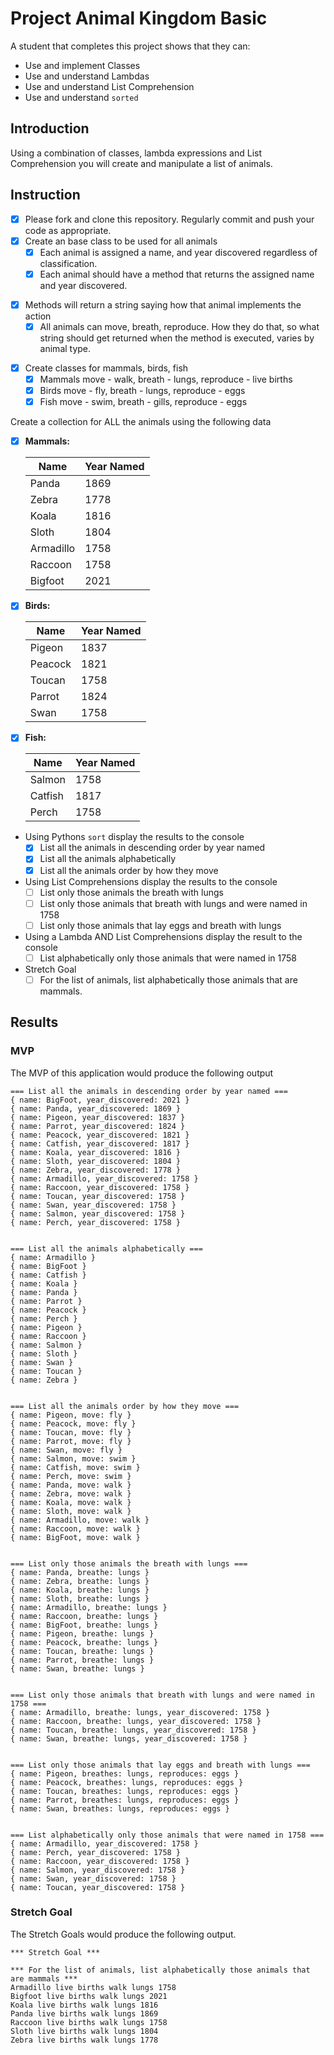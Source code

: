 # Project Animal Kingdom Basic

A student that completes this project shows that they can:

* Use and implement Classes
* Use and understand Lambdas
* Use and understand List Comprehension
* Use and understand `sorted`
## Introduction

Using a combination of classes, lambda expressions and List Comprehension you will create and manipulate a list of animals.

## Instruction

* [x] Please fork and clone this repository. Regularly commit and push your code as appropriate.
* [x] Create an base class to be used for all animals
  * [x] Each animal is assigned a name, and year discovered regardless of classification.
  * [x] Each animal should have a method that returns the assigned name and year discovered.

- [x] Methods will return a string saying how that animal implements the action
  - [x] All animals can move, breath, reproduce. How they do that, so what string should get returned when the method is executed, varies by animal type.

* [x] Create classes for mammals, birds, fish
  * [x] Mammals move - walk, breath - lungs, reproduce - live births
  * [x] Birds move - fly, breath - lungs, reproduce - eggs
  * [x] Fish move - swim, breath - gills, reproduce - eggs

Create a collection for ALL the animals using the following data

* [x] **Mammals:**

    | Name      | Year Named |
    |-----------|-------|
    | Panda     | 1869  |
    | Zebra     | 1778  |
    | Koala     | 1816  |
    | Sloth     | 1804  |
    | Armadillo | 1758  |
    | Raccoon   | 1758  |
    | Bigfoot   | 2021  |

* [x] **Birds:**

    | Name      | Year Named |
    |-----------|------|
    | Pigeon    | 1837 |
    | Peacock   | 1821 |
    | Toucan    | 1758 |
    | Parrot    | 1824 |
    | Swan      | 1758 |

* [x] **Fish:**

    | Name      | Year Named |
    |-----------|------|
    | Salmon    | 1758 |
    | Catfish   | 1817 |
    | Perch     | 1758 |

* Using Pythons `sort` display the results to the console
  * [x] List all the animals in descending order by year named
  * [x] List all the animals alphabetically
  * [x] List all the animals order by how they move

* Using List Comprehensions display the results to the console
  * [ ] List only those animals the breath with lungs
  * [ ] List only those animals that breath with lungs and were named in 1758
  * [ ] List only those animals that lay eggs and breath with lungs

* Using a Lambda AND List Comprehensions display the result to the console  
  * [ ] List alphabetically only those animals that were named in 1758

* Stretch Goal
  * [ ] For the list of animals, list alphabetically those animals that are mammals.

## Results

### MVP

The MVP of this application would produce the following output

```TEXT
=== List all the animals in descending order by year named ===
{ name: BigFoot, year_discovered: 2021 }
{ name: Panda, year_discovered: 1869 }
{ name: Pigeon, year_discovered: 1837 }
{ name: Parrot, year_discovered: 1824 }
{ name: Peacock, year_discovered: 1821 }
{ name: Catfish, year_discovered: 1817 }
{ name: Koala, year_discovered: 1816 }
{ name: Sloth, year_discovered: 1804 }
{ name: Zebra, year_discovered: 1778 }
{ name: Armadillo, year_discovered: 1758 }
{ name: Raccoon, year_discovered: 1758 }
{ name: Toucan, year_discovered: 1758 }
{ name: Swan, year_discovered: 1758 }
{ name: Salmon, year_discovered: 1758 }
{ name: Perch, year_discovered: 1758 }


=== List all the animals alphabetically ===
{ name: Armadillo }
{ name: BigFoot }
{ name: Catfish }
{ name: Koala }
{ name: Panda }
{ name: Parrot }
{ name: Peacock }
{ name: Perch }
{ name: Pigeon }
{ name: Raccoon }
{ name: Salmon }
{ name: Sloth }
{ name: Swan }
{ name: Toucan }
{ name: Zebra }


=== List all the animals order by how they move ===
{ name: Pigeon, move: fly }
{ name: Peacock, move: fly }
{ name: Toucan, move: fly }
{ name: Parrot, move: fly }
{ name: Swan, move: fly }
{ name: Salmon, move: swim }
{ name: Catfish, move: swim }
{ name: Perch, move: swim }
{ name: Panda, move: walk }
{ name: Zebra, move: walk }
{ name: Koala, move: walk }
{ name: Sloth, move: walk }
{ name: Armadillo, move: walk }
{ name: Raccoon, move: walk }
{ name: BigFoot, move: walk }


=== List only those animals the breath with lungs ===
{ name: Panda, breathe: lungs }
{ name: Zebra, breathe: lungs }
{ name: Koala, breathe: lungs }
{ name: Sloth, breathe: lungs }
{ name: Armadillo, breathe: lungs }
{ name: Raccoon, breathe: lungs }
{ name: BigFoot, breathe: lungs }
{ name: Pigeon, breathe: lungs }
{ name: Peacock, breathe: lungs }
{ name: Toucan, breathe: lungs }
{ name: Parrot, breathe: lungs }
{ name: Swan, breathe: lungs }


=== List only those animals that breath with lungs and were named in 1758 ===
{ name: Armadillo, breathe: lungs, year_discovered: 1758 }
{ name: Raccoon, breathe: lungs, year_discovered: 1758 }
{ name: Toucan, breathe: lungs, year_discovered: 1758 }
{ name: Swan, breathe: lungs, year_discovered: 1758 }


=== List only those animals that lay eggs and breath with lungs ===
{ name: Pigeon, breathes: lungs, reproduces: eggs }
{ name: Peacock, breathes: lungs, reproduces: eggs }
{ name: Toucan, breathes: lungs, reproduces: eggs }
{ name: Parrot, breathes: lungs, reproduces: eggs }
{ name: Swan, breathes: lungs, reproduces: eggs }


=== List alphabetically only those animals that were named in 1758 ===
{ name: Armadillo, year_discovered: 1758 }
{ name: Perch, year_discovered: 1758 }
{ name: Raccoon, year_discovered: 1758 }
{ name: Salmon, year_discovered: 1758 }
{ name: Swan, year_discovered: 1758 }
{ name: Toucan, year_discovered: 1758 }
```

### Stretch Goal

The Stretch Goals would produce the following output.

```TEXT
*** Stretch Goal ***

*** For the list of animals, list alphabetically those animals that are mammals ***
Armadillo live births walk lungs 1758
Bigfoot live births walk lungs 2021
Koala live births walk lungs 1816
Panda live births walk lungs 1869
Raccoon live births walk lungs 1758
Sloth live births walk lungs 1804
Zebra live births walk lungs 1778
```
